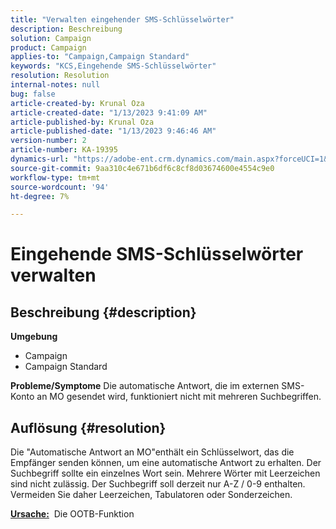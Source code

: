 ```yaml
---
title: "Verwalten eingehender SMS-Schlüsselwörter"
description: Beschreibung
solution: Campaign
product: Campaign
applies-to: "Campaign,Campaign Standard"
keywords: "KCS,Eingehende SMS-Schlüsselwörter"
resolution: Resolution
internal-notes: null
bug: false
article-created-by: Krunal Oza
article-created-date: "1/13/2023 9:41:09 AM"
article-published-by: Krunal Oza
article-published-date: "1/13/2023 9:46:46 AM"
version-number: 2
article-number: KA-19395
dynamics-url: "https://adobe-ent.crm.dynamics.com/main.aspx?forceUCI=1&pagetype=entityrecord&etn=knowledgearticle&id=aff6aa66-2693-ed11-aad1-6045bd006793"
source-git-commit: 9aa310c4e671b6df6c8cf8d03674600e4554c9e0
workflow-type: tm+mt
source-wordcount: '94'
ht-degree: 7%

---
```


# Eingehende SMS-Schlüsselwörter verwalten

## Beschreibung {#description}

<b>Umgebung</b>
- Campaign
- Campaign Standard



<b>Probleme/Symptome</b>
Die automatische Antwort, die im externen SMS-Konto an MO gesendet wird, funktioniert nicht mit mehreren Suchbegriffen.


## Auflösung {#resolution}


Die &quot;Automatische Antwort an MO&quot;enthält ein Schlüsselwort, das die Empfänger senden können, um eine automatische Antwort zu erhalten. Der Suchbegriff sollte ein einzelnes Wort sein. Mehrere Wörter mit Leerzeichen sind nicht zulässig. Der Suchbegriff soll derzeit nur A-Z / 0-9 enthalten. Vermeiden Sie daher Leerzeichen, Tabulatoren oder Sonderzeichen.

<b><u>Ursache:</u></b>  Die OOTB-Funktion


